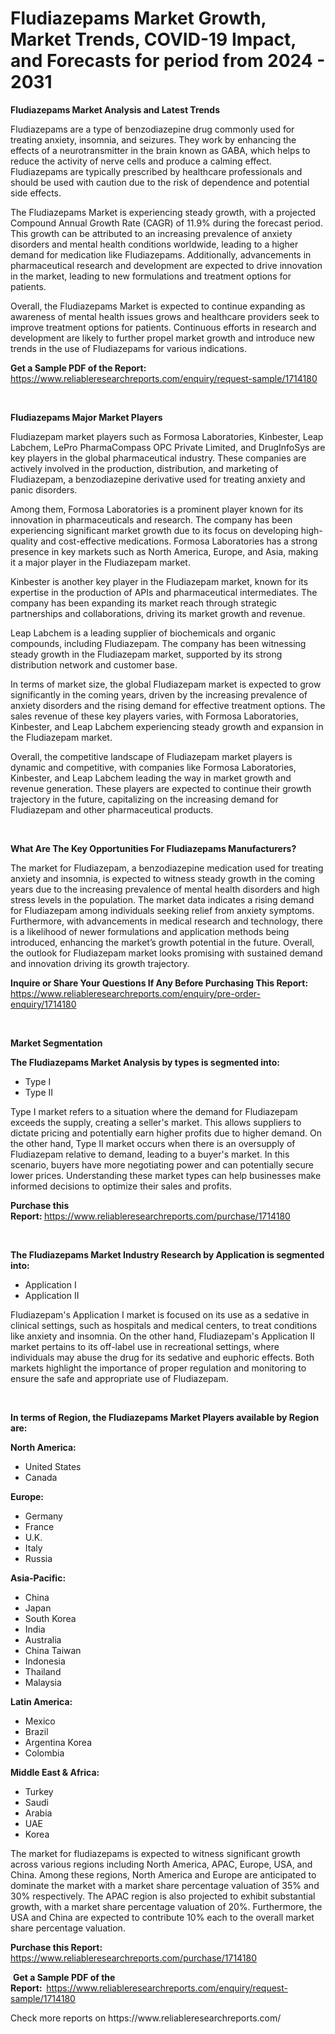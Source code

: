 <p><h1>Fludiazepams Market Growth, Market Trends, COVID-19 Impact, and Forecasts for period from 2024 - 2031</h1></p><p><strong>Fludiazepams Market Analysis and Latest Trends</strong></p>
<p><p>Fludiazepams are a type of benzodiazepine drug commonly used for treating anxiety, insomnia, and seizures. They work by enhancing the effects of a neurotransmitter in the brain known as GABA, which helps to reduce the activity of nerve cells and produce a calming effect. Fludiazepams are typically prescribed by healthcare professionals and should be used with caution due to the risk of dependence and potential side effects.</p><p>The Fludiazepams Market is experiencing steady growth, with a projected Compound Annual Growth Rate (CAGR) of 11.9% during the forecast period. This growth can be attributed to an increasing prevalence of anxiety disorders and mental health conditions worldwide, leading to a higher demand for medication like Fludiazepams. Additionally, advancements in pharmaceutical research and development are expected to drive innovation in the market, leading to new formulations and treatment options for patients.</p><p>Overall, the Fludiazepams Market is expected to continue expanding as awareness of mental health issues grows and healthcare providers seek to improve treatment options for patients. Continuous efforts in research and development are likely to further propel market growth and introduce new trends in the use of Fludiazepams for various indications.</p></p>
<p><strong>Get a Sample PDF of the Report:&nbsp;</strong> <a href="https://www.reliableresearchreports.com/enquiry/request-sample/1714180">https://www.reliableresearchreports.com/enquiry/request-sample/1714180</a></p>
<p>&nbsp;</p>
<p><strong>Fludiazepams Major Market Players</strong></p>
<p><p>Fludiazepam market players such as Formosa Laboratories, Kinbester, Leap Labchem, LePro PharmaCompass OPC Private Limited, and DrugInfoSys are key players in the global pharmaceutical industry. These companies are actively involved in the production, distribution, and marketing of Fludiazepam, a benzodiazepine derivative used for treating anxiety and panic disorders.</p><p>Among them, Formosa Laboratories is a prominent player known for its innovation in pharmaceuticals and research. The company has been experiencing significant market growth due to its focus on developing high-quality and cost-effective medications. Formosa Laboratories has a strong presence in key markets such as North America, Europe, and Asia, making it a major player in the Fludiazepam market.</p><p>Kinbester is another key player in the Fludiazepam market, known for its expertise in the production of APIs and pharmaceutical intermediates. The company has been expanding its market reach through strategic partnerships and collaborations, driving its market growth and revenue.</p><p>Leap Labchem is a leading supplier of biochemicals and organic compounds, including Fludiazepam. The company has been witnessing steady growth in the Fludiazepam market, supported by its strong distribution network and customer base.</p><p>In terms of market size, the global Fludiazepam market is expected to grow significantly in the coming years, driven by the increasing prevalence of anxiety disorders and the rising demand for effective treatment options. The sales revenue of these key players varies, with Formosa Laboratories, Kinbester, and Leap Labchem experiencing steady growth and expansion in the Fludiazepam market.</p><p>Overall, the competitive landscape of Fludiazepam market players is dynamic and competitive, with companies like Formosa Laboratories, Kinbester, and Leap Labchem leading the way in market growth and revenue generation. These players are expected to continue their growth trajectory in the future, capitalizing on the increasing demand for Fludiazepam and other pharmaceutical products.</p></p>
<p>&nbsp;</p>
<p><strong>What Are The Key Opportunities For Fludiazepams Manufacturers?</strong></p>
<p><p>The market for Fludiazepam, a benzodiazepine medication used for treating anxiety and insomnia, is expected to witness steady growth in the coming years due to the increasing prevalence of mental health disorders and high stress levels in the population. The market data indicates a rising demand for Fludiazepam among individuals seeking relief from anxiety symptoms. Furthermore, with advancements in medical research and technology, there is a likelihood of newer formulations and application methods being introduced, enhancing the market’s growth potential in the future. Overall, the outlook for Fludiazepam market looks promising with sustained demand and innovation driving its growth trajectory.</p></p>
<p><strong>Inquire or Share Your Questions If Any Before Purchasing This Report:</strong> <a href="https://www.reliableresearchreports.com/enquiry/pre-order-enquiry/1714180">https://www.reliableresearchreports.com/enquiry/pre-order-enquiry/1714180</a></p>
<p>&nbsp;</p>
<p><strong>Market Segmentation</strong></p>
<p><strong>The Fludiazepams Market Analysis by types is segmented into:</strong></p>
<p><ul><li>Type I</li><li>Type II</li></ul></p>
<p><p>Type I market refers to a situation where the demand for Fludiazepam exceeds the supply, creating a seller's market. This allows suppliers to dictate pricing and potentially earn higher profits due to higher demand. On the other hand, Type II market occurs when there is an oversupply of Fludiazepam relative to demand, leading to a buyer's market. In this scenario, buyers have more negotiating power and can potentially secure lower prices. Understanding these market types can help businesses make informed decisions to optimize their sales and profits.</p></p>
<p><strong>Purchase this Report:&nbsp;</strong><a href="https://www.reliableresearchreports.com/purchase/1714180">https://www.reliableresearchreports.com/purchase/1714180</a></p>
<p>&nbsp;</p>
<p><strong>The Fludiazepams Market Industry Research by Application is segmented into:</strong></p>
<p><ul><li>Application I</li><li>Application II</li></ul></p>
<p><p>Fludiazepam's Application I market is focused on its use as a sedative in clinical settings, such as hospitals and medical centers, to treat conditions like anxiety and insomnia. On the other hand, Fludiazepam's Application II market pertains to its off-label use in recreational settings, where individuals may abuse the drug for its sedative and euphoric effects. Both markets highlight the importance of proper regulation and monitoring to ensure the safe and appropriate use of Fludiazepam.</p></p>
<p>&nbsp;</p>
<p><strong>In terms of Region, the Fludiazepams Market Players available by Region are:</strong></p>
<p>
    <p> <strong> North America: </strong>
        <ul>
            <li>United States</li>
            <li>Canada</li>
        </ul>
        </p> 
    <p> <strong> Europe: </strong>
        <ul>
            <li>Germany</li>
            <li>France</li>
            <li>U.K.</li>
            <li>Italy</li>
            <li>Russia</li>
        </ul>
        </p> 
    <p> <strong> Asia-Pacific: </strong>
        <ul>
            <li>China</li>
            <li>Japan</li>
            <li>South Korea</li>
            <li>India</li>
            <li>Australia</li>
            <li>China Taiwan</li>
            <li>Indonesia</li>
            <li>Thailand</li>
            <li>Malaysia</li>
        </ul>
        </p> 
    <p> <strong> Latin America: </strong>
        <ul>
            <li>Mexico</li>
            <li>Brazil</li>
            <li>Argentina Korea</li>
            <li>Colombia</li>
        </ul>
        </p> 
    <p> <strong> Middle East & Africa: </strong>
        <ul>
            <li>Turkey</li>
            <li>Saudi</li>
            <li>Arabia</li>
            <li>UAE</li>
            <li>Korea</li>
        </ul>
    </p>
    </p>
<p><p>The market for fludiazepams is expected to witness significant growth across various regions including North America, APAC, Europe, USA, and China. Among these regions, North America and Europe are anticipated to dominate the market with a market share percentage valuation of 35% and 30% respectively. The APAC region is also projected to exhibit substantial growth, with a market share percentage valuation of 20%. Furthermore, the USA and China are expected to contribute 10% each to the overall market share percentage valuation.</p></p>
<p><strong>Purchase this Report: </strong><a href="https://www.reliableresearchreports.com/purchase/1714180">https://www.reliableresearchreports.com/purchase/1714180</a></p>
<p>&nbsp;<strong>Get a Sample PDF of the Report:&nbsp;&nbsp;</strong><a href="https://www.reliableresearchreports.com/enquiry/request-sample/1714180">https://www.reliableresearchreports.com/enquiry/request-sample/1714180</a></p>
<p><strong></strong></p>
<p>Check more reports on https://www.reliableresearchreports.com/</p>